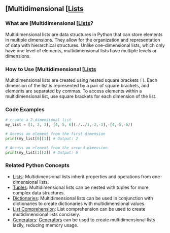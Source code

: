 ## [Multidimensional [[Lists](./../Multidimensional-[[Lists/)

### What are [Multidimensional [[Lists](./../Multidimensional-[[Lists/)?
Multidimensional lists are data structures in Python that can store elements in multiple dimensions. They allow for the organization and representation of data with hierarchical structures. Unlike one-dimensional lists, which only have one level of elements, multidimensional lists have multiple levels or dimensions.

### How to Use [Multidimensional [[Lists](./../Multidimensional-[[Lists/)
Multidimensional lists are created using nested square brackets `[]`. Each dimension of the list is represented by a pair of square brackets, and elements are separated by commas. To access elements within a multidimensional list, use square brackets for each dimension of the list.

### Code Examples
```python
# create a 2-dimensional list
my_list = [1, 2, 3], [4, 5, 6](./../1,-2,-3],-[4,-5,-6/)

# Access an element from the first dimension
print(my_list[0][1]) # Output: 2

# Access an element from the second dimension
print(my_list[1][2]) # Output: 6
```

### Related Python Concepts

- [Lists](./../Lists/): Multidimensional lists inherit properties and operations from one-dimensional lists.
- [Tuples](./../Tuples/): Multidimensional lists can be nested with tuples for more complex data structures.
- [Dictionaries](./../Dictionaries/): Multidimensional lists can be used in conjunction with dictionaries to create dictionaries with multidimensional values.
- [List Comprehension](./../List-Comprehension/): List comprehension can be used to create multidimensional lists concisely.
- [Generators](./../Generators/): [Generators](./../Generators/) can be used to create multidimensional lists lazily, reducing memory usage.